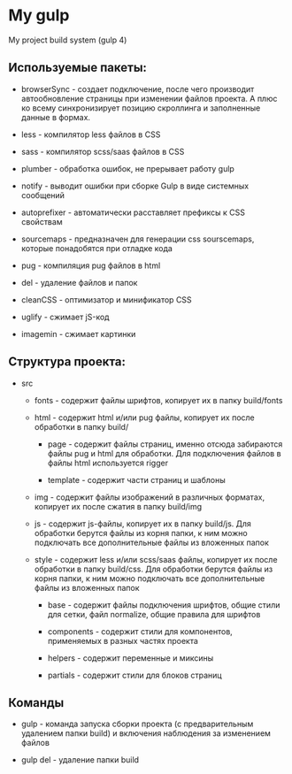 # My gulp

My project build system (gulp 4)

## Используемые пакеты:

- browserSync - создает подключение, после чего производит автообновление страницы при изменении файлов проекта. А плюс ко всему синхронизирует позицию скроллинга и заполненные данные в формах.

- less - компилятор less файлов в CSS

- sass - компилятор scss/saas файлов в CSS

- plumber - обработка ошибок, не прерывает работу gulp

- notify - выводит ошибки при сборке Gulp в виде системных сообщений

- autoprefixer - автоматически расставляет префиксы к CSS свойствам

- sourcemaps - предназначен для генерации css sourscemaps, которые понадобятся при отладке кода

- pug - компиляция pug файлов в html

- del - удаление файлов и папок

- cleanCSS - оптимизатор и минификатор CSS

- uglify - сжимает jS-код

- imagemin - сжимает картинки

## Структура проекта:

- src

  - fonts - содержит файлы шрифтов, копирует их в папку build/fonts

  - html - содержит html и/или pug файлы, копирует их после обработки в папку build/

    - page - содержит файлы страниц, именно отсюда забираются файлы pug и html для обработки. Для подключения файлов в файлы html используется rigger

    - template - содержит части страниц и шаблоны

  - img - содержит файлы изображений в различных форматах, копирует их после сжатия в папку build/img

  - js - содержит js-файлы, копирует их в папку build/js. Для обработки берутся файлы из корня папки, к ним можно подключать все дополнительные файлы из вложенных папок

  - style - содержит less и/или scss/saas файлы, копирует их после обработки в папку build/css. Для обработки берутся файлы из корня папки, к ним можно подключать все дополнительные файлы из вложенных папок

    - base - содержит файлы подключения шрифтов, общие стили для сетки, файл normalize, общие правила для шрифтов

    - components - содержит стили для компонентов, применяемых в разных частях проекта

    - helpers - содержит переменные и миксины

    - partials - содержит стили для блоков страниц

## Команды

- gulp - команда запуска сборки проекта (с предварительным удалением папки build) и включения наблюдения за изменением файлов

- gulp del - удаление папки build
